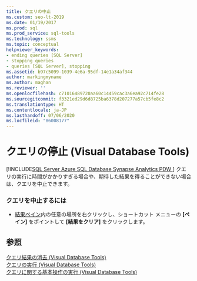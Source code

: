 ```yaml
---
title: クエリの中止
ms.custom: seo-lt-2019
ms.date: 01/19/2017
ms.prod: sql
ms.prod_service: sql-tools
ms.technology: ssms
ms.topic: conceptual
helpviewer_keywords:
- ending queries [SQL Server]
- stopping queries
- queries [SQL Server], stopping
ms.assetid: b97c5099-1039-4e6a-95df-14e1a34af344
author: markingmyname
ms.author: maghan
ms.reviewer: ''
ms.openlocfilehash: c71016489720aa60c14459cac3a6ea92c714fe28
ms.sourcegitcommit: f3321ed29d6d8725ba6378d207277a57cb5fe8c2
ms.translationtype: HT
ms.contentlocale: ja-JP
ms.lasthandoff: 07/06/2020
ms.locfileid: "86008177"
---
```

# <a name="stop-a-query-visual-database-tools"></a>クエリの停止 (Visual Database Tools)
[!INCLUDE[SQL Server Azure SQL Database Synapse Analytics PDW ](../../includes/applies-to-version/sql-asdb-asdbmi-asa-pdw.md)]
クエリの実行に時間がかかりすぎる場合や、期待した結果を得ることができない場合は、クエリを中止できます。  
  
### <a name="to-stop-a-query"></a>クエリを中止するには  
  
-   [結果ペイン](../../ssms/visual-db-tools/results-pane-visual-database-tools.md)内の任意の場所を右クリックし、ショートカット メニューの **[ペイン]** をポイントして **[結果をクリア]** をクリックします。  
  
## <a name="see-also"></a>参照  
[クエリ結果の消去 (Visual Database Tools)](../../ssms/visual-db-tools/clear-query-results-visual-database-tools.md)  
[クエリの実行 (Visual Database Tools)](../../ssms/visual-db-tools/run-queries-visual-database-tools.md)  
[クエリに関する基本操作の実行 (Visual Database Tools)](../../ssms/visual-db-tools/perform-basic-operations-with-queries-visual-database-tools.md)  
  

